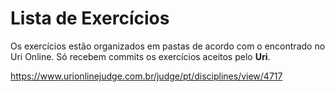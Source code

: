# Lista de Exercícios

Os exercícios estão organizados em pastas de acordo com o encontrado no Uri Online. Só recebem commits os exercícios aceitos pelo **Uri**.

https://www.urionlinejudge.com.br/judge/pt/disciplines/view/4717

